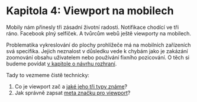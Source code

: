 # Kapitola 4: Viewport na mobilech

Mobily nám přinesly tři zásadní životní radosti. Notifikace chodící ve tři ráno. Facebook plný selfíček. A tvůrcům webů ještě viewporty na mobilech.

Problematika vykreslování do plochy prohlížeče má na mobilních zařízeních svá specifika. Jejich neznalost v důsledku vede k chybám jako je zakázání zoomování obsahu uživatelem nebo používání fixního pozicování. O těch si budeme povídat [v kapitole o návrhu rozhraní](kap-ui.md).

Tady to vezmeme čistě technicky:

1. Co je viewport zač a [jaké jeho tři typy známe](viewport-mobily.md)?
2. Jak správně zapsat [meta značku pro viewport](viewport-meta.md)?

